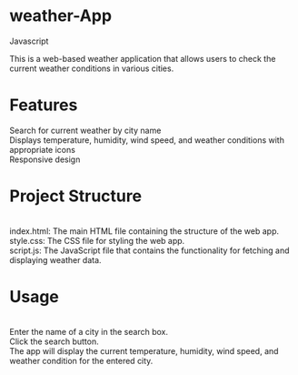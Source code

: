 # weather-App
Javascript

This is a  web-based weather application that allows users to check the current weather conditions in various cities.

<h1>Features</h1>
Search for current weather by city name<br>
Displays temperature, humidity, wind speed, and weather conditions with appropriate icons<br>
Responsive design<br>


<h1>Project Structure</h1><br>
index.html: The main HTML file containing the structure of the web app.<br>
style.css: The CSS file for styling the web app.<br>
script.js: The JavaScript file that contains the functionality for fetching and displaying weather data.<br>


<h1>Usage</h1><br>
Enter the name of a city in the search box.<br>
Click the search button.<br>
The app will display the current temperature, humidity, wind speed, and weather condition for the entered city.

